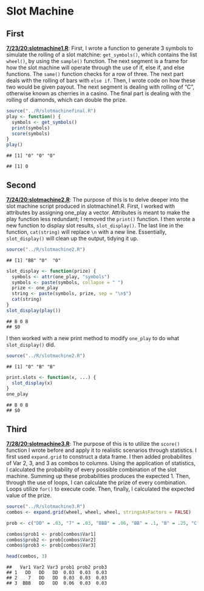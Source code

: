 Slot Machine
================

## First

[**7/23/20:slotmachine1.R**](../R/slotmachine1.R): First, I wrote a
function to generate 3 symbols to simulate the rolling of a slot
matchine: `get_symbols()`, which contains the list `wheel()`, by using
the `sample()` function. The next segment is a frame for how the slot
machine will operate through the use of if, else if, and else functions.
The `same()` function checks for a row of three. The next part deals
with the rolling of bars with `else if`. Then, I wrote code on how these
two would be given payout. The next segment is dealing with rolling of
“C”, otherwise known as cherries in a casino. The final part is
dealing with the rolling of diamonds, which can double the prize.

``` r
source("../R/slotmachinefinal.R")
play <- function() {
  symbols <- get_symbols()
  print(symbols)
  score(symbols)
}
play()
```

    ## [1] "0" "0" "0"

    ## [1] 0

## Second

[**7/24/20:slotmachine2.R**](../R/slotmachine2.R): The purpose of this
is to delve deeper into the slot machine script produced in
slotmachine1.R. First, I worked with attributes by assigning one\_play a
vector. Attributes is meant to make the play function less redundant; I
removed the `print()` function. I then wrote a new function to display
slot results, `slot_display()`. The last line in the function,
`cat(string)` will replace `\n` with a new line. Essentially,
`slot_display()` will clean up the output, tidying it up.

``` r
source("../R/slotmachine2.R")
```

    ## [1] "BB" "0"  "0"

``` r
slot_display <- function(prize) {
  symbols <- attr(one_play, "symbols")
  symbols <- paste(symbols, collapse = " ")
  prize <- one_play
  string <- paste(symbols, prize, sep = "\n$")
  cat(string)
}
slot_display(play())
```

    ## B 0 B
    ## $0

I then worked with a new print method to modify `one_play` to do what
`slot_display()` did.

``` r
source("../R/slotmachine2.R")
```

    ## [1] "0" "B" "B"

``` r
print.slots <- function(x, ...) {
  slot_display(x)
}
one_play
```

    ## B 0 B
    ## $0

## Third

[**7/28/20:slotmachine3.R**](../R/slotmachine3.R): The purpose of this
is to utilize the `score()` function I wrote before and apply it to
realistic scenarios through statistics. I first used `expand.grid` to
construct a data frame. I then added probabilites of Var 2, 3, and 3 as
combos to columns. Using the application of statistics, I calculated the
probability of every possible combination of the slot machine. Summing
up these probabilities produces the expected 1. Then, through the use of
loops, I can calculate the prize of every combination. Loops utilize
`for()` to execute code. Then, finally, I calculated the expected value
of the prize.

``` r
source("../R/slotmachine3.R")
combos <- expand.grid(wheel, wheel, wheel, stringsAsFactors = FALSE)

prob <- c("DD" = .03, "7" = .03, "BBB" = .06, "BB" = .1, "B" = .25, "C" = .01, "0" = .52)

combos$prob1 <- prob[combos$Var1]
combos$prob2 <- prob[combos$Var2]
combos$prob3 <- prob[combos$Var3]

head(combos, 3)
```

    ##   Var1 Var2 Var3 prob1 prob2 prob3
    ## 1   DD   DD   DD  0.03  0.03  0.03
    ## 2    7   DD   DD  0.03  0.03  0.03
    ## 3  BBB   DD   DD  0.06  0.03  0.03
